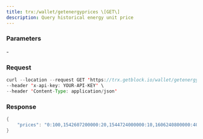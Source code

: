 ```yaml
---
title: trx:/wallet/getenergyprices \[GET\]
description: Query historical energy unit price
---
```


### Parameters


\-

### Request

``` java
curl --location --request GET 'https://trx.getblock.io/wallet/getenergyprices' \
--header 'x-api-key: YOUR-API-KEY' \
--header 'Content-Type: application/json' 
```

###  Response

``` java
{
    "prices": "0:100,1542607200000:20,1544724000000:10,1606240800000:40,1613044800000:140,1635422400000:280,1670133600000:420"
}
```

